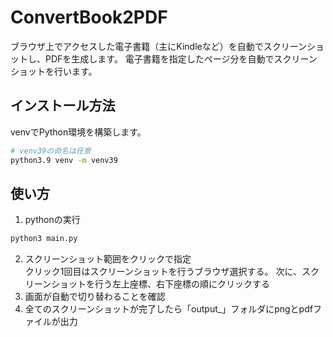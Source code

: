 # ConvertBook2PDF
ブラウザ上でアクセスした電子書籍（主にKindleなど）を自動でスクリーンショットし、PDFを生成します。
電子書籍を指定したページ分を自動でスクリーンショットを行います。

## インストール方法
venvでPython環境を構築します。
```bash
# venv39の命名は任意
python3.9 venv -m venv39
```

## 使い方
1. pythonの実行
```bash
python3 main.py
```
2. スクリーンショット範囲をクリックで指定  
クリック1回目はスクリーンショットを行うブラウザ選択する。
次に、スクリーンショットを行う左上座標、右下座標の順にクリックする
3. 画面が自動で切り替わることを確認
4. 全てのスクリーンショットが完了したら「output_」フォルダにpngとpdfファイルが出力